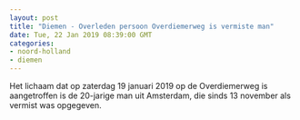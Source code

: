 ```yaml
---
layout: post
title: "Diemen - Overleden persoon Overdiemerweg is vermiste man"
date: Tue, 22 Jan 2019 08:39:00 GMT
categories: 
- noord-holland 
- diemen 
---
```


Het lichaam dat op zaterdag 19 januari 2019 op de Overdiemerweg is aangetroffen is de 20-jarige man uit Amsterdam, die sinds 13 november als vermist was opgegeven.
